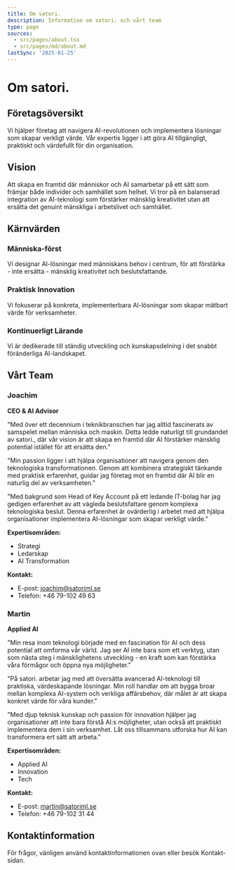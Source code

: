 ```yaml
---
title: Om satori.
description: Information om satori. och vårt team
type: page
sources:
  - src/pages/about.tsx
  - src/pages/md/about.md
lastSync: '2025-01-25'
---
```


# Om satori.

## Företagsöversikt
Vi hjälper företag att navigera AI-revolutionen och implementera lösningar som skapar verkligt värde. Vår expertis ligger i att göra AI tillgängligt, praktiskt och värdefullt för din organisation.

## Vision
Att skapa en framtid där människor och AI samarbetar på ett sätt som främjar både individer och samhället som helhet. Vi tror på en balanserad integration av AI-teknologi som förstärker mänsklig kreativitet utan att ersätta det genuint mänskliga i arbetslivet och samhället.

## Kärnvärden

### Människa-först
Vi designar AI-lösningar med människans behov i centrum, för att förstärka - inte ersätta - mänsklig kreativitet och beslutsfattande.

### Praktisk Innovation
Vi fokuserar på konkreta, implementerbara AI-lösningar som skapar mätbart värde för verksamheter.

### Kontinuerligt Lärande
Vi är dedikerade till ständig utveckling och kunskapsdelning i det snabbt föränderliga AI-landskapet.

## Vårt Team

### Joachim
**CEO & AI Advisor**

"Med över ett decennium i teknikbranschen har jag alltid fascinerats av samspelet mellan människa och maskin. Detta ledde naturligt till grundandet av satori., där vår vision är att skapa en framtid där AI förstärker mänsklig potential istället för att ersätta den."

"Min passion ligger i att hjälpa organisationer att navigera genom den teknologiska transformationen. Genom att kombinera strategiskt tänkande med praktisk erfarenhet, guidar jag företag mot en framtid där AI blir en naturlig del av verksamheten."

"Med bakgrund som Head of Key Account på ett ledande IT-bolag har jag gedigen erfarenhet av att vägleda beslutsfattare genom komplexa teknologiska beslut. Denna erfarenhet är ovärderlig i arbetet med att hjälpa organisationer implementera AI-lösningar som skapar verkligt värde."

**Expertisområden:**
- Strategi
- Ledarskap
- AI Transformation

**Kontakt:**
- E-post: joachim@satoriml.se
- Telefon: +46 79-102 49 63

### Martin
**Applied AI**

"Min resa inom teknologi började med en fascination för AI och dess potential att omforma vår värld. Jag ser AI inte bara som ett verktyg, utan som nästa steg i mänsklighetens utveckling - en kraft som kan förstärka våra förmågor och öppna nya möjligheter."

"På satori. arbetar jag med att översätta avancerad AI-teknologi till praktiska, värdeskapande lösningar. Min roll handlar om att bygga broar mellan komplexa AI-system och verkliga affärsbehov, där målet är att skapa konkret värde för våra kunder."

"Med djup teknisk kunskap och passion för innovation hjälper jag organisationer att inte bara förstå AI:s möjligheter, utan också att praktiskt implementera dem i sin verksamhet. Låt oss tillsammans utforska hur AI kan transformera ert sätt att arbeta."

**Expertisområden:**
- Applied AI
- Innovation
- Tech

**Kontakt:**
- E-post: martin@satoriml.se
- Telefon: +46 79-102 31 44

## Kontaktinformation
För frågor, vänligen använd kontaktinformationen ovan eller besök Kontakt-sidan. 